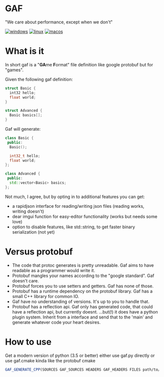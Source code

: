 # GAF
"We care about performance, except when we don't"

[![windows](https://github.com/madeso/gaf/workflows/windows/badge.svg)](https://github.com/madeso/gaf/actions?query=workflow%3Awindows)
[![linux](https://github.com/madeso/gaf/workflows/linux/badge.svg)](https://github.com/madeso/gaf/actions?query=workflow%3Alinux)
[![macos](https://github.com/madeso/gaf/workflows/macos/badge.svg)](https://github.com/madeso/gaf/actions?query=workflow%3Amacos)


# What is it

In short gaf is a "**GA**me **F**ormat" file definition like google protobuf but for "games".

Given the following gaf definition:

```C++
struct Basic {
  int32 hello;
  float world;
}

struct Advanced {
  Basic basics[];
}
```

Gaf will generate:

```C++
class Basic {
 public:
  Basic();

  int32_t hello;
  float world;
};

class Advanced {
 public:
  std::vector<Basic> basics;
};
```

Not much, I agree, but by opting in to additional features you can get:

 * a rapidjson interface for reading/writing json files (reading works, writing doesn't)
 * dear imgui function for easy-editor functionality (works but needs some love)
 * option to disable features, like std::string, to get faster binary serialization (not yet)

# Versus protobuf

 * The code that protoc generates is pretty unreadable. Gaf aims to have readable as a programmer would write it.
 * Protobuf mangles your names according to the "google standard". Gaf doesn't care.
 * Protobuf forces you to use setters and getters. Gaf has none of those.
 * Protobuf has a runtime dependency on the protobuf library. Gaf has a small C++ library for common IO.
 * Gaf have no understanding of versions. It's up to you to handle that.
 * Protobuf has a reflection api. Gaf only has generated code, that could have a reflection api, but currently doesnt.
   ...but(!) it does have a python plugin system. Inherit from a interface and send that to the 'main'
   and generate whatever code your heart desires.


# How to use

Get a modern version of python (3.5 or better)
either use gaf.py directly or use gaf.cmake kinda like the protobuf cmake

```CMake
GAF_GENERATE_CPP(SOURCES GAF_SOURCES HEADERS GAF_HEADERS FILES path/to/my.gaf)
```
